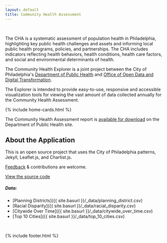 ```yaml
---
layout: default
title: Community Health Assessment
---
```


<br>

<p>The CHA is a systematic assessment of population health in Philadelphia, highlighting key public health challenges and assets and informing local public health programs, policies, and partnerships. The CHA includes indicators reflecting health behaviors, health conditions, health care factors, and social and environmental determinants of health.</p>

The Community Health Explorer is a joint project between the City of Philadelphia's [Department of Public Health](http://www.phila.gov/health/) and
[Office of Open Data and Digital Transformation](https://alpha.phila.gov/departments/office-of-the-chief-administrative-officer/functions/office-of-open-data-and-digital-transformation/).

The Explorer is intended to provide easy-to-use, responsive and accessible visualization tools for viewing the vast amount of data collected annually for the Community Health Assessment.

<!--<h2>About the Community Health Assessment (CHA)</h2>-->

{% include home-cards.html %}

The Community Health Assessment report is [available for download](http://www.phila.gov/health/commissioner/DataResearch.html) on the Department of Public Health site.



<h2>About the Application</h2>

<p>This is an open source project that uses the City of Philadelphia patterns, Jekyll, Leaflet.js, and Chartist.js. </p>

[Feedback](http://phila.gov/feedback) & contributions are welcome.

[View the source code](https://github.com/CityOfPhiladelphia/community-health-explorer)

<h5>Data:</h5>

- [Planning Districts]({{ site.basurl }}/_data/planning_district.csv)
- [Racial Disparity]({{ site.basurl }}/_data/racial_disparity.csv)
- [Citywide Over Time]({{ site.basurl }}/_data/citywide_over_time.csv)
- [Top 10 Cities]({{ site.basurl }}/_data/top_10_cities.csv)

<br>

{% include footer.html %}
